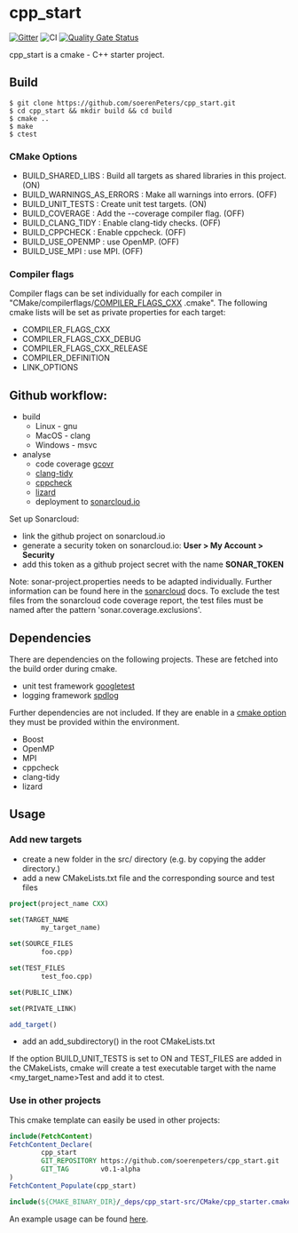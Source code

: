 # cpp_start

[![Gitter](https://badges.gitter.im/cpp_start/lobby.svg)](https://gitter.im/cpp_start/lobby?utm_source=badge&utm_medium=badge&utm_campaign=pr-badge&utm_content=badge)
![CI](https://github.com/soerenPeters/cpp_start/workflows/build/badge.svg)
[![Quality Gate Status](https://sonarcloud.io/api/project_badges/measure?project=soerenPeters_cpp_start&metric=alert_status)](https://sonarcloud.io/dashboard?id=soerenPeters_cpp_start)

cpp_start is a cmake - C++ starter project. 

## Build  
```console
$ git clone https://github.com/soerenPeters/cpp_start.git
$ cd cpp_start && mkdir build && cd build
$ cmake ..
$ make
$ ctest
```

### CMake Options
- BUILD_SHARED_LIBS : Build all targets as shared libraries in this project. (ON)
- BUILD_WARNINGS_AS_ERRORS : Make all warnings into errors. (OFF)
- BUILD_UNIT_TESTS : Create unit test targets. (ON)
- BUILD_COVERAGE : Add the --coverage compiler flag. (OFF)  
- BUILD_CLANG_TIDY : Enable clang-tidy checks. (OFF)
- BUILD_CPPCHECK : Enable cppcheck.  (OFF)
- BUILD_USE_OPENMP : use OpenMP. (OFF)
- BUILD_USE_MPI : use MPI. (OFF)

### Compiler flags
Compiler flags can be set individually for each compiler in "CMake/compilerflags/[COMPILER_FLAGS_CXX](https://cmake.org/cmake/help/latest/variable/CMAKE_LANG_COMPILER_ID.html) .cmake". 
The following cmake lists will be set as private properties for each target:
- COMPILER_FLAGS_CXX
- COMPILER_FLAGS_CXX_DEBUG
- COMPILER_FLAGS_CXX_RELEASE
- COMPILER_DEFINITION
- LINK_OPTIONS


## Github workflow:
 - build
   - Linux - gnu
   - MacOS - clang
   - Windows - msvc
 - analyse
     - code coverage [gcovr](https://gcovr.com/en/stable/)
     - [clang-tidy](https://clang.llvm.org/extra/clang-tidy/)
     - [cppcheck](http://cppcheck.sourceforge.net)
     - [lizard](https://github.com/terryyin/lizard)  
     - deployment to [sonarcloud.io](https://sonarcloud.io/dashboard?id=soerenPeters_cpp_start)
 
 
Set up Sonarcloud:
 - link the github project on sonarcloud.io
 - generate a security token on sonarcloud.io: **User > My Account > Security**
 - add this token as a github project secret with the name **SONAR_TOKEN**
 
 Note: sonar-project.properties needs to be adapted individually. Further information can be found here in the [sonarcloud](https://docs.sonarqube.org/latest/analysis/languages/cfamily/) docs.
 To exclude the test files from the sonarcloud code coverage report, the test files must be named after the pattern 'sonar.coverage.exclusions'. 
 
## Dependencies
There are dependencies on the following projects. These are fetched into the build order during cmake.
-  unit test framework [googletest](https://github.com/google/googletest)
-  logging framework [spdlog](https://github.com/gabime/spdlog)

Further dependencies are not included. If they are enable in a [cmake option](#cmake-options) they must be provided within the environment.
- Boost
- OpenMP
- MPI
- cppcheck
- clang-tidy
- lizard

## Usage
### Add new targets
- create a new folder in the src/ directory (e.g. by copying the adder directory.)
- add a new CMakeLists.txt file and the corresponding source and test files
```cmake
project(project_name CXX)

set(TARGET_NAME
        my_target_name)

set(SOURCE_FILES
        foo.cpp)

set(TEST_FILES
        test_foo.cpp)

set(PUBLIC_LINK)

set(PRIVATE_LINK)

add_target()
```
- add an add_subdirectory() in the root CMakeLists.txt

If the option BUILD_UNIT_TESTS is set to ON and TEST_FILES are added in the CMakeLists, cmake will create a test executable target with the name <my_target_name>Test and add it to ctest.

### Use in other projects
This cmake template can easily be used in other projects:
```cmake
include(FetchContent)
FetchContent_Declare(
        cpp_start
        GIT_REPOSITORY https://github.com/soerenpeters/cpp_start.git
        GIT_TAG        v0.1-alpha
)
FetchContent_Populate(cpp_start)

include(${CMAKE_BINARY_DIR}/_deps/cpp_start-src/CMake/cpp_starter.cmake)
```
An example usage can be found [here](https://github.com/soerenPeters/cpp_start_example).
